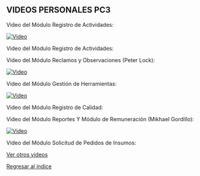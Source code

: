 ## VIDEOS PERSONALES PC3

Video del Módulo Registro de Actividades:

[![Video](https://img.youtube.com/vi/PwELBnjyvjc/0.jpg)](https://youtu.be/PwELBnjyvjc)

Video del Módulo Registro de Actividades:

Video del Módulo Reclamos y Observaciones (Peter Lock):

[![Video](https://img.youtube.com/vi/ArPOsv2--8U/0.jpg)](https://youtu.be/ArPOsv2--8U)

Video del Módulo Gestión de Herramientas:

[![Video](https://img.youtube.com/vi/DiCaOETQXAg/0.jpg)](https://youtu.be/DiCaOETQXAg)

Video del Módulo Registro de Calidad:

Video del Módulo Reportes Y Módulo de Remuneración (Mikhael Gordillo):

[![Video](https://img.youtube.com/vi/HqwsSb61YKo/0.jpg)](https://youtu.be/HqwsSb61YKo)

Video del Módulo Solicitud de Pedidos de Insumos:




[Ver otros videos](Videos.md)

[Regresar al índice](../README.md)
